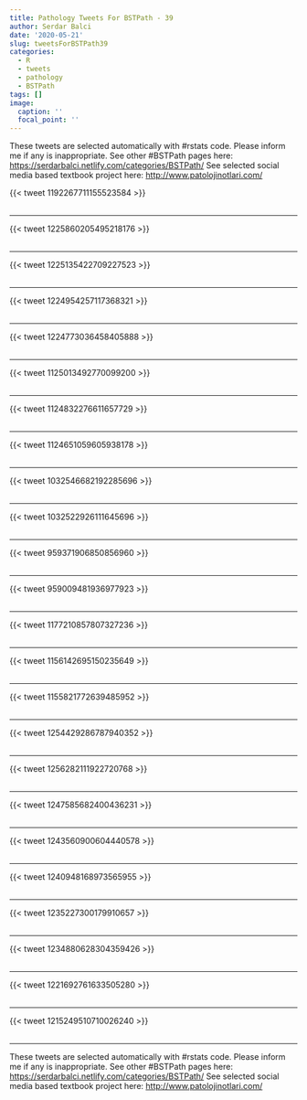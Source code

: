 ```yaml
---
title: Pathology Tweets For BSTPath - 39
author: Serdar Balci
date: '2020-05-21'
slug: tweetsForBSTPath39
categories:
  - R
  - tweets
  - pathology
  - BSTPath
tags: []
image:
  caption: ''
  focal_point: ''
---
```



These tweets are selected automatically with #rstats code. Please inform me if any is inappropriate.
See other #BSTPath pages here: https://serdarbalci.netlify.com/categories/BSTPath/ 
See selected social media based textbook project here: http://www.patolojinotlari.com/

{{< tweet 1192267711155523584 >}}
<br>
<br>
<hr>
{{< tweet 1225860205495218176 >}}
<br>
<br>
<hr>
{{< tweet 1225135422709227523 >}}
<br>
<br>
<hr>
{{< tweet 1224954257117368321 >}}
<br>
<br>
<hr>
{{< tweet 1224773036458405888 >}}
<br>
<br>
<hr>
{{< tweet 1125013492770099200 >}}
<br>
<br>
<hr>
{{< tweet 1124832276611657729 >}}
<br>
<br>
<hr>
{{< tweet 1124651059605938178 >}}
<br>
<br>
<hr>
{{< tweet 1032546682192285696 >}}
<br>
<br>
<hr>
{{< tweet 1032522926111645696 >}}
<br>
<br>
<hr>
{{< tweet 959371906850856960 >}}
<br>
<br>
<hr>
{{< tweet 959009481936977923 >}}
<br>
<br>
<hr>
{{< tweet 1177210857807327236 >}}
<br>
<br>
<hr>
{{< tweet 1156142695150235649 >}}
<br>
<br>
<hr>
{{< tweet 1155821772639485952 >}}
<br>
<br>
<hr>
{{< tweet 1254429286787940352 >}}
<br>
<br>
<hr>
{{< tweet 1256282111922720768 >}}
<br>
<br>
<hr>
{{< tweet 1247585682400436231 >}}
<br>
<br>
<hr>
{{< tweet 1243560900604440578 >}}
<br>
<br>
<hr>
{{< tweet 1240948168973565955 >}}
<br>
<br>
<hr>
{{< tweet 1235227300179910657 >}}
<br>
<br>
<hr>
{{< tweet 1234880628304359426 >}}
<br>
<br>
<hr>
{{< tweet 1221692761633505280 >}}
<br>
<br>
<hr>
{{< tweet 1215249510710026240 >}}
<br>
<br>
<hr>


These tweets are selected automatically with #rstats code. Please inform me if any is inappropriate.
See other #BSTPath pages here: https://serdarbalci.netlify.com/categories/BSTPath/ 
See selected social media based textbook project here: http://www.patolojinotlari.com/

